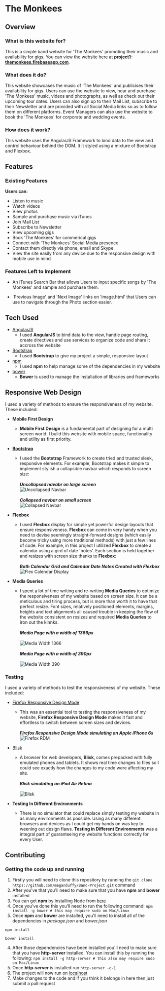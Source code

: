 # The Monkees

## Overview

### What is this website for?

This is a simple band website for 'The Monkees' promoting their music and availability for gigs. You can view the website here at [**project1-themonkees.firebaseapp.com**](https://project1-themonkees.firebaseapp.com/#/).

### What does it do?

This website showcases the music of 'The Monkees' and publicises their availability for gigs. Users can use the website to view, hear and purchase 'The Monkees' music, videos and photographs, as well as check out their upcoming tour dates.
Users can also sign up to their Mail List, subscribe to their Newsletter and are provided with all Social Media links so as to follow them on different platforms. Event Managers can also use the website to book the 'The Monkees' for corporate and wedding events.

### How does it work?

This website uses the AngularJS Framework to bind data to the view and control behaviour behind the DOM. It it styled using a mixture of Bootstrap and Flexbox.

## Features

### Existing Features

**Users can:**
- Listen to music
- Watch videos
- View photos
- Sample and purchase music via iTunes
- Join Mail List
- Subscribe to Newsletter
- View upcoming gigs
- Book 'The Monkees' for commerical gigs
- Connect with 'The Monkees' Social Media presence
- Contact them directly via phone, email and Skype
- View the site easily from any device due to the responsive design with mobile use in mind

### Features Left to Implement

- An iTunes Search Bar that allows Users to input specific songs by 'The Monkees' and sample and purchase them.

- 'Previous Image' and 'Next Image' links on 'image.html' that Users can use to navigate through the Photo section easier.


## Tech Used

- [AngularJS](https://angularjs.org/)
    - I used **AngularJS** to bind data to the view, handle page routing, create directives and use services to organize code and share it accross the website
- [Bootstrap](http://getbootstrap.com/)
    - I used **Bootstrap** to give my project a simple, responsive layout
- [npm](https://www.npmjs.com/)
    - I used **npm** to help manage some of the dependencies in my website
- [bower](https://bower.io/)
    - **Bower** is used to manage the installation of libraries and frameworks

## Responsive Web Design

I used a variety of methods to ensure the responsiveness of my website. These included:
- **Mobile First Design**
    - **Mobile First Design** is a fundamental part of designing for a multi screen world. I build this website with mobile space, functionality and utility as first priority.

- [**Bootstrap**](http://getbootstrap.com/)
    - I used the **Bootstrap** Framework to create tried and trusted sleek, responsive elements. For example, Bootstrap makes it simple to implement stylish a collapsible navbar which responds to screen size:
        </br></br>**_Uncollapsed navabr on large screen_**</br>
        ![Uncollapsed Navbar](/screenshots/Project1-bootstrap-fullnav.png?raw=true "Uncollapsed Navbar")
        </br></br>**_Collapsed navbar on small screen_**</br>
        ![Collapsed Navbar](/screenshots/Project1-bootstrap-collapsednav.png?raw=true "Collapsed Navbar")

- **Flexbox**
    - I used **Flexbox** display for simple yet powerful design layouts that ensure responsiveness. **Flexbox** can come in very handy when you need to devise seemingly straight-forward designs (which easily become tricky using more traditional methods) with just a few lines of code. For example, in this project I utilized **Flexbox** to create a calendar using a gird of date 'notes'. Each section is held together and resizes with screen size thanks to **Flexbox**:
        </br></br>**_Both Calendar Grid and Calendar Date Notes Created with Flexbox_**</br>
        ![Flex Calendar Display](/screenshots/Project1-flexbox-calendar.png?raw=true "Vertical Flex Display")

- **Media Queries**
    - I spent a lot of time writing and re-writing **Media Queries** to optimize the responsiveness of my website based on screen size. It can be a meticulous and tiring process, but is more than worth it to have that perfect resize. Font sizes, relatively positioned elements, margins, heights and text alignments all caused trouble in keeping the flow of the website consistent on resizes and required **Media Queries** to iron out the kinnks.
        </br></br>**_Media Page with a width of 1366px_**</br></br>
        ![Media Width 1366](/screenshots/Project1-mediaqueries-1366px.png?raw=true "Media Width 1366")
        </br></br>**_Media Page with a width of 390px_**</br></br>
        ![Media Width 390](/screenshots/Project1-mediaqueries-390px.png?raw=true "Media Width 390")

### Testing

I used a variety of methods to test the responsiveness of my website. These included:

- [Firefox Responsive Design Mode](https://developer.mozilla.org/en-US/docs/Tools/Responsive_Design_Mode)
    - This was an essential tool to testing the responsiveness of my website, **Firefox Responsive Design Mode** makes it fast and effortless to switch between screen sizes and devices.
        </br></br>**_Firefox Responsive Design Mode simulating an Apple iPhone 6s_**</br>
        ![Firefox RDM](/screenshots/Project1-RDM.png?raw=true "FirefoxRDM")

- [Blisk](https://blisk.io/)
    - A browser for web developers, **Blisk**, comes prepacked with fully emulated phones and tablets. It shows real time changes to files so I could see exactly how the changes to my code were affecting my site.
        </br></br>**_Blisk simulating an iPad Air Retina_**</br></br>
        ![Blisk](/screenshots/Project1-blisk-ipadairretina.png?raw=true "Blisk")

- **Testing In Different Environments**
    - There is no simulator that could replace simply testing my website in as many environments as possible. Using as many different browsers and devices as I could get my hands on was key to weening out design flaws. **Testing in Different Environments** was a integral part of guaranteeing my website functions correctly for every User.

## Contributing

### Getting the code up and running
1. Firstly you will need to clone this repository by running the ```git clone https://github.com/meganduffy/Band-Project.git``` command
2. After you've that you'll need to make sure that you have **npm** and **bower** installed
  1. You can get **npm** by installing Node from [here](https://nodejs.org/en/)
  2. Once you've done this you'll need to run the following command:
     `npm install -g bower # this may require sudo on Mac/Linux`
3. Once **npm** and **bower** are installed, you'll need to install all of the dependencies in *package.json* and *bower.json*
  ```
  npm install

  bower install
  ```
4. After those dependencies have been installed you'll need to make sure that you have **http-server** installed. You can install this by running the following: ```npm install -g http-server # this also may require sudo on Mac/Linux```
5. Once **http-server** is installed run ```http-server -c-1```
6. The project will now run on [localhost](http://127.0.0.1:8080)
7. Make changes to the code and if you think it belongs in here then just submit a pull request
